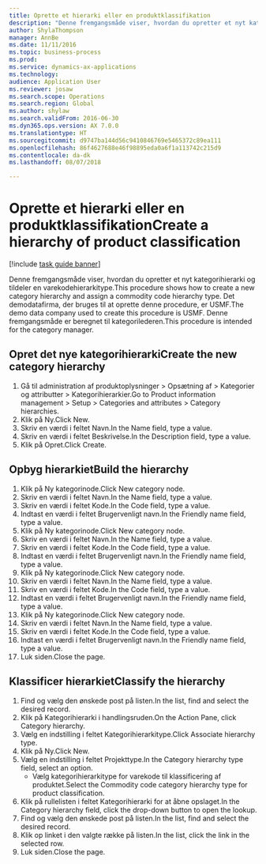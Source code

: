 ```yaml
--- 
title: Oprette et hierarki eller en produktklassifikation
description: "Denne fremgangsmåde viser, hvordan du opretter et nyt kategorihierarki og tildeler en varekodehierarkitype."
author: ShylaThompson
manager: AnnBe
ms.date: 11/11/2016
ms.topic: business-process
ms.prod: 
ms.service: dynamics-ax-applications
ms.technology: 
audience: Application User
ms.reviewer: josaw
ms.search.scope: Operations
ms.search.region: Global
ms.author: shylaw
ms.search.validFrom: 2016-06-30
ms.dyn365.ops.version: AX 7.0.0
ms.translationtype: HT
ms.sourcegitcommit: d9747ba144d56c9410846769e5465372c89ea111
ms.openlocfilehash: 86f4627688e46f98895eda0a6f1a113742c215d9
ms.contentlocale: da-dk
ms.lasthandoff: 08/07/2018

---
```

# <a name="create-a-hierarchy-of-product-classification"></a><span data-ttu-id="bb2fe-103">Oprette et hierarki eller en produktklassifikation</span><span class="sxs-lookup"><span data-stu-id="bb2fe-103">Create a hierarchy of product classification</span></span>

[!include [task guide banner](../../includes/task-guide-banner.md)]

<span data-ttu-id="bb2fe-104">Denne fremgangsmåde viser, hvordan du opretter et nyt kategorihierarki og tildeler en varekodehierarkitype.</span><span class="sxs-lookup"><span data-stu-id="bb2fe-104">This procedure shows how to create a new category hierarchy and assign a commodity code hierarchy type.</span></span> <span data-ttu-id="bb2fe-105">Det demodatafirma, der bruges til at oprette denne procedure, er USMF.</span><span class="sxs-lookup"><span data-stu-id="bb2fe-105">The demo data company used to create this procedure is USMF.</span></span> <span data-ttu-id="bb2fe-106">Denne fremgangsmåde er beregnet til kategorilederen.</span><span class="sxs-lookup"><span data-stu-id="bb2fe-106">This procedure is intended for the category manager.</span></span>


## <a name="create-the-new-category-hierarchy"></a><span data-ttu-id="bb2fe-107">Opret det nye kategorihierarki</span><span class="sxs-lookup"><span data-stu-id="bb2fe-107">Create the new category hierarchy</span></span>
1. <span data-ttu-id="bb2fe-108">Gå til administration af produktoplysninger > Opsætning af > Kategorier og attributter > Kategorihierarkier.</span><span class="sxs-lookup"><span data-stu-id="bb2fe-108">Go to Product information management > Setup > Categories and attributes > Category hierarchies.</span></span>
2. <span data-ttu-id="bb2fe-109">Klik på Ny.</span><span class="sxs-lookup"><span data-stu-id="bb2fe-109">Click New.</span></span>
3. <span data-ttu-id="bb2fe-110">Skriv en værdi i feltet Navn.</span><span class="sxs-lookup"><span data-stu-id="bb2fe-110">In the Name field, type a value.</span></span>
4. <span data-ttu-id="bb2fe-111">Skriv en værdi i feltet Beskrivelse.</span><span class="sxs-lookup"><span data-stu-id="bb2fe-111">In the Description field, type a value.</span></span>
5. <span data-ttu-id="bb2fe-112">Klik på Opret.</span><span class="sxs-lookup"><span data-stu-id="bb2fe-112">Click Create.</span></span>

## <a name="build-the-hierarchy"></a><span data-ttu-id="bb2fe-113">Opbyg hierarkiet</span><span class="sxs-lookup"><span data-stu-id="bb2fe-113">Build the hierarchy</span></span>
1. <span data-ttu-id="bb2fe-114">Klik på Ny kategorinode.</span><span class="sxs-lookup"><span data-stu-id="bb2fe-114">Click New category node.</span></span>
2. <span data-ttu-id="bb2fe-115">Skriv en værdi i feltet Navn.</span><span class="sxs-lookup"><span data-stu-id="bb2fe-115">In the Name field, type a value.</span></span>
3. <span data-ttu-id="bb2fe-116">Skriv en værdi i feltet Kode.</span><span class="sxs-lookup"><span data-stu-id="bb2fe-116">In the Code field, type a value.</span></span>
4. <span data-ttu-id="bb2fe-117">Indtast en værdi i feltet Brugervenligt navn.</span><span class="sxs-lookup"><span data-stu-id="bb2fe-117">In the Friendly name field, type a value.</span></span>
5. <span data-ttu-id="bb2fe-118">Klik på Ny kategorinode.</span><span class="sxs-lookup"><span data-stu-id="bb2fe-118">Click New category node.</span></span>
6. <span data-ttu-id="bb2fe-119">Skriv en værdi i feltet Navn.</span><span class="sxs-lookup"><span data-stu-id="bb2fe-119">In the Name field, type a value.</span></span>
7. <span data-ttu-id="bb2fe-120">Skriv en værdi i feltet Kode.</span><span class="sxs-lookup"><span data-stu-id="bb2fe-120">In the Code field, type a value.</span></span>
8. <span data-ttu-id="bb2fe-121">Indtast en værdi i feltet Brugervenligt navn.</span><span class="sxs-lookup"><span data-stu-id="bb2fe-121">In the Friendly name field, type a value.</span></span>
9. <span data-ttu-id="bb2fe-122">Klik på Ny kategorinode.</span><span class="sxs-lookup"><span data-stu-id="bb2fe-122">Click New category node.</span></span>
10. <span data-ttu-id="bb2fe-123">Skriv en værdi i feltet Navn.</span><span class="sxs-lookup"><span data-stu-id="bb2fe-123">In the Name field, type a value.</span></span>
11. <span data-ttu-id="bb2fe-124">Skriv en værdi i feltet Kode.</span><span class="sxs-lookup"><span data-stu-id="bb2fe-124">In the Code field, type a value.</span></span>
12. <span data-ttu-id="bb2fe-125">Indtast en værdi i feltet Brugervenligt navn.</span><span class="sxs-lookup"><span data-stu-id="bb2fe-125">In the Friendly name field, type a value.</span></span>
13. <span data-ttu-id="bb2fe-126">Klik på Ny kategorinode.</span><span class="sxs-lookup"><span data-stu-id="bb2fe-126">Click New category node.</span></span>
14. <span data-ttu-id="bb2fe-127">Skriv en værdi i feltet Navn.</span><span class="sxs-lookup"><span data-stu-id="bb2fe-127">In the Name field, type a value.</span></span>
15. <span data-ttu-id="bb2fe-128">Skriv en værdi i feltet Kode.</span><span class="sxs-lookup"><span data-stu-id="bb2fe-128">In the Code field, type a value.</span></span>
16. <span data-ttu-id="bb2fe-129">Indtast en værdi i feltet Brugervenligt navn.</span><span class="sxs-lookup"><span data-stu-id="bb2fe-129">In the Friendly name field, type a value.</span></span>
17. <span data-ttu-id="bb2fe-130">Luk siden.</span><span class="sxs-lookup"><span data-stu-id="bb2fe-130">Close the page.</span></span>

## <a name="classify-the-hierarchy"></a><span data-ttu-id="bb2fe-131">Klassificer hierarkiet</span><span class="sxs-lookup"><span data-stu-id="bb2fe-131">Classify the hierarchy</span></span>
1. <span data-ttu-id="bb2fe-132">Find og vælg den ønskede post på listen.</span><span class="sxs-lookup"><span data-stu-id="bb2fe-132">In the list, find and select the desired record.</span></span>
2. <span data-ttu-id="bb2fe-133">Klik på Kategorihierarki i handlingsruden.</span><span class="sxs-lookup"><span data-stu-id="bb2fe-133">On the Action Pane, click Category hierarchy.</span></span>
3. <span data-ttu-id="bb2fe-134">Vælg en indstilling i feltet Kategorihierarkitype.</span><span class="sxs-lookup"><span data-stu-id="bb2fe-134">Click Associate hierarchy type.</span></span>
4. <span data-ttu-id="bb2fe-135">Klik på Ny.</span><span class="sxs-lookup"><span data-stu-id="bb2fe-135">Click New.</span></span>
5. <span data-ttu-id="bb2fe-136">Vælg en indstilling i feltet Projekttype.</span><span class="sxs-lookup"><span data-stu-id="bb2fe-136">In the Category hierarchy type field, select an option.</span></span>
    * <span data-ttu-id="bb2fe-137">Vælg kategorihierarkitype for varekode til klassificering af produktet.</span><span class="sxs-lookup"><span data-stu-id="bb2fe-137">Select the Commodity code category hierarchy type for product classification.</span></span>  
6. <span data-ttu-id="bb2fe-138">Klik på rullelisten i feltet Kategorihierarki for at åbne opslaget.</span><span class="sxs-lookup"><span data-stu-id="bb2fe-138">In the Category hierarchy field, click the drop-down button to open the lookup.</span></span>
7. <span data-ttu-id="bb2fe-139">Find og vælg den ønskede post på listen.</span><span class="sxs-lookup"><span data-stu-id="bb2fe-139">In the list, find and select the desired record.</span></span>
8. <span data-ttu-id="bb2fe-140">Klik op linket i den valgte række på listen.</span><span class="sxs-lookup"><span data-stu-id="bb2fe-140">In the list, click the link in the selected row.</span></span>
9. <span data-ttu-id="bb2fe-141">Luk siden.</span><span class="sxs-lookup"><span data-stu-id="bb2fe-141">Close the page.</span></span>



